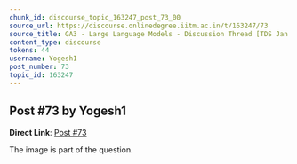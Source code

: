 ```yaml
---
chunk_id: discourse_topic_163247_post_73_00
source_url: https://discourse.onlinedegree.iitm.ac.in/t/163247/73
source_title: GA3 - Large Language Models - Discussion Thread [TDS Jan 2025]
content_type: discourse
tokens: 44
username: Yogesh1
post_number: 73
topic_id: 163247
---
```


## Post #73 by Yogesh1

**Direct Link**: [Post #73](https://discourse.onlinedegree.iitm.ac.in/t/163247/73)

The image is part of the question.

